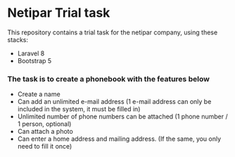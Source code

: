 # Netipar Trial task
This repository contains a trial task for the netipar company, using these stacks:
- Laravel 8
- Bootstrap 5



### The task is to create a phonebook with the features below
- Create a name
- Can add an unlimited e-mail address (1 e-mail address can only be included in the system, it must be filled in)
- Unlimited number of phone numbers can be attached (1 phone number / 1 person, optional)
- Can attach a photo
- Can enter a home address and mailing address. (If the same, you only need to fill it once)
